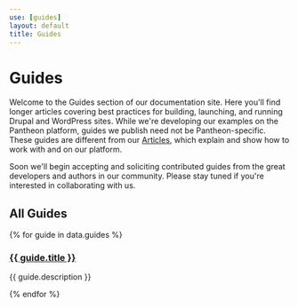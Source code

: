 ```yaml
---
use: [guides]
layout: default
title: Guides
---
```

<div class="container article">
  <div class="col-md-9">
  <h1> Guides</h1>
<p>Welcome to the Guides section of our documentation site. Here you'll find longer articles covering best practices for building, launching, and running Drupal and WordPress sites. While we're developing our examples on the Pantheon platform, guides we publish need not be Pantheon-specific. These guides are different from our <a href="/docs/articles">Articles</a>, which explain and show how to work with and on our platform.</p>
<p>Soon we'll begin accepting and soliciting contributed guides from the great developers and authors in our community. Please stay tuned if you're interested in collaborating with us.</p>
    <h2>All Guides</h2>
  {% for guide in data.guides %}
        <article>
          <h3><a href="{{ guide.url }}">{{ guide.title }}</a></h3>
          <p> {{ guide.description }} </p>  
          </article>
    {% endfor %}
</div>
</div>
